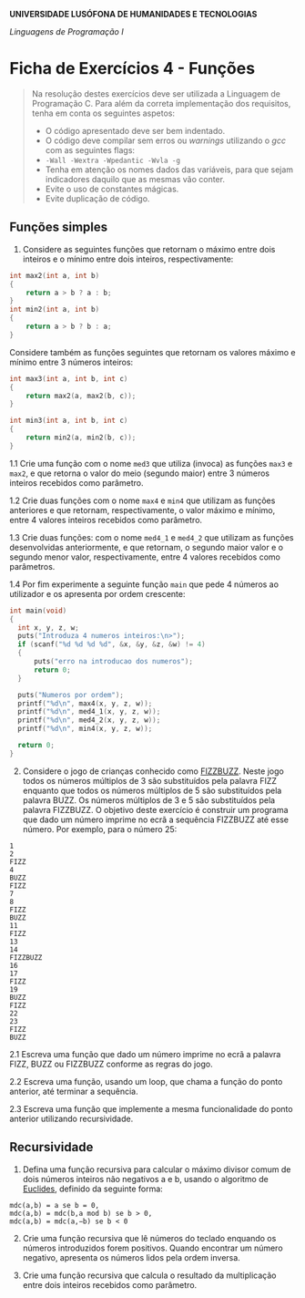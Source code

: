 **UNIVERSIDADE LUSÓFONA DE HUMANIDADES E TECNOLOGIAS**

*Linguagens de Programação I*

# Ficha de Exercícios 4 - Funções

> Na resolução destes exercícios deve ser utilizada a Linguagem de Programação C. Para além da correta implementação dos requisitos, tenha em conta os seguintes aspetos:
>* O código apresentado deve ser bem indentado. 
>* O código deve compilar sem erros ou *warnings* utilizando o *gcc* com as seguintes flags:
>* `-Wall -Wextra -Wpedantic -Wvla -g`
>* Tenha em atenção os nomes dados das variáveis, para que sejam indicadores daquilo que as mesmas vão conter.
>* Evite o uso de constantes mágicas. 
>* Evite duplicação de código. 

## Funções simples

1. Considere as seguintes funções que retornam o máximo entre dois inteiros e o mínimo entre dois inteiros, respectivamente:
```C
int max2(int a, int b)
{
    return a > b ? a : b;
}
int min2(int a, int b)
{
    return a > b ? b : a;
}
```
Considere também as funções seguintes que retornam os valores máximo e mínimo entre 3 números inteiros:
```C
int max3(int a, int b, int c)
{
	return max2(a, max2(b, c));
}

int min3(int a, int b, int c)
{
	return min2(a, min2(b, c));
}
```

  1.1 Crie uma função com o nome `med3` que utiliza (invoca) as funções `max3` e `max2`, e que retorna o valor do meio (segundo maior) entre 3 números inteiros recebidos como parâmetro.

  1.2 Crie duas funções com o nome `max4` e `min4` que utilizam as funções anteriores e que retornam, respectivamente, o valor máximo e mínimo, entre 4 valores inteiros recebidos como parâmetro.
  
  1.3 Crie duas funções: com o nome `med4_1` e `med4_2` que utilizam as funções desenvolvidas anteriormente, e que retornam, o segundo maior valor e o segundo menor valor, respectivamente, entre 4 valores recebidos como parâmetros.
  
  1.4 Por fim experimente a seguinte função `main` que pede 4 números ao utilizador e os apresenta por ordem crescente:
  
  ```C
int main(void)
{
	int x, y, z, w;
	puts("Introduza 4 numeros inteiros:\n>");
	if (scanf("%d %d %d %d", &x, &y, &z, &w) != 4)
	{
		puts("erro na introducao dos numeros");
		return 0;
	}

	puts("Numeros por ordem");
	printf("%d\n", max4(x, y, z, w));
	printf("%d\n", med4_1(x, y, z, w));
	printf("%d\n", med4_2(x, y, z, w));
	printf("%d\n", min4(x, y, z, w));

	return 0;
}
```
2. Considere o jogo de crianças conhecido como [FIZZBUZZ](https://en.wikipedia.org/wiki/Fizz_buzz). Neste jogo todos os números múltiplos de 3 são substituídos pela palavra FIZZ enquanto que todos os números múltiplos de 5 são substituídos pela palavra BUZZ. Os números múltiplos de 3 e 5 são substituídos pela palavra FIZZBUZZ. O objetivo deste exercício é construir um programa que dado um número imprime no ecrã a sequência FIZZBUZZ até esse número. Por exemplo, para o número 25:
```
1
2
FIZZ
4
BUZZ
FIZZ
7
8
FIZZ
BUZZ
11
FIZZ
13
14
FIZZBUZZ
16
17
FIZZ
19
BUZZ
FIZZ
22
23
FIZZ
BUZZ
```
2.1 Escreva uma função que dado um número imprime no ecrã a palavra FIZZ, BUZZ ou FIZZBUZZ conforme as regras do jogo.

2.2 Escreva uma função, usando um loop, que chama a função do ponto anterior, até terminar a sequência.

2.3 Escreva uma função que implemente a mesma funcionalidade do ponto anterior utilizando recursividade.

## Recursividade

1. Defina uma função recursiva para calcular o máximo divisor comum de dois números inteiros não negativos a e b, usando o algoritmo de [Euclides](https://pt.wikipedia.org/wiki/Algoritmo_de_Euclides), definido da seguinte forma:
```
mdc(a,b) = a se b = 0,
mdc(a,b) = mdc(b,a mod b) se b > 0,
mdc(a,b) = mdc(a,−b) se b < 0
```

2. Crie uma função recursiva que lê números do teclado enquando os números introduzidos forem positivos. Quando encontrar um número negativo, apresenta os números lidos pela ordem inversa.

3. Crie uma função recursiva que calcula o resultado da multiplicação entre dois inteiros recebidos como parâmetro.


